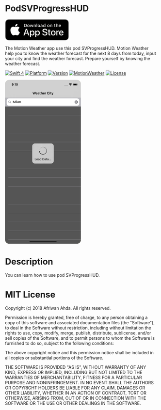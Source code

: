 # PodSVProgressHUD
[<img src="https://github.com/AfriwanAhda/PodSVProgressHUD/blob/master/AppStore.png" width="210.843" height="70" alt="AppStore"/>](https://itunes.apple.com/gm/app/motion-weather/id1332306505?mt=8)

The Motion Weather app use this pod SVProgressHUD. Motion Weather help you to know the weather forecast for the next 8 days from today, input your city and find the weather forecast. Prepare yourself by knowing the weather forecast.

[![Swift 4](https://img.shields.io/badge/Swift-4.0-brightgreen.svg)](https://swift.org)
[![Platform](https://img.shields.io/cocoapods/p/CascadingTableDelegate.svg?style=flat)](https://itunes.apple.com/gm/app/motion-weather/id1332306505?mt=8)
[![Version](https://img.shields.io/badge/pod-v1.3.1-blue.svg)](https://itunes.apple.com/gm/app/motion-weather/id1332306505?mt=8)
[![MotionWeather](https://img.shields.io/badge/Motion-Weather-ff69b4.svg)](https://itunes.apple.com/gm/app/motion-weather/id1332306505?mt=8)
[![License](https://img.shields.io/cocoapods/l/CascadingTableDelegate.svg?style=flat)](https://itunes.apple.com/gm/app/motion-weather/id1332306505?mt=8)

[<img src="https://github.com/AfriwanAhda/PodSVProgressHUD/blob/master/Motion-Weather.png" width="250" height="541.333" alt="AppStore"/>](https://itunes.apple.com/gm/app/motion-weather/id1332306505?mt=8)

# Description

You can learn how to use pod SVProgressHUD.

# MIT License

Copyright (c) 2018 Afriwan Ahda. All rights reserved.

Permission is hereby granted, free of charge, to any person obtaining a
copy of this software and associated documentation files (the "Software"),
to deal in the Software without restriction, including
without limitation the rights to use, copy, modify, merge, publish,
distribute, sublicense, and/or sell copies of the Software, and to
permit persons to whom the Software is furnished to do so, subject to
the following conditions:

The above copyright notice and this permission notice shall be included
in all copies or substantial portions of the Software.

THE SOFTWARE IS PROVIDED "AS IS", WITHOUT WARRANTY OF ANY KIND, EXPRESS
OR IMPLIED, INCLUDING BUT NOT LIMITED TO THE WARRANTIES OF
MERCHANTABILITY, FITNESS FOR A PARTICULAR PURPOSE AND NONINFRINGEMENT.
IN NO EVENT SHALL THE AUTHORS OR COPYRIGHT HOLDERS BE LIABLE FOR ANY
CLAIM, DAMAGES OR OTHER LIABILITY, WHETHER IN AN ACTION OF CONTRACT,
TORT OR OTHERWISE, ARISING FROM, OUT OF OR IN CONNECTION WITH THE
SOFTWARE OR THE USE OR OTHER DEALINGS IN THE SOFTWARE.
